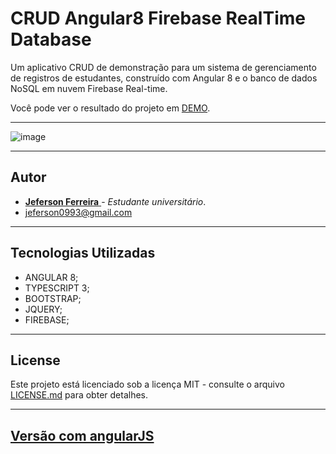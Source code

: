 # CRUD Angular8 Firebase RealTime Database

Um aplicativo CRUD de demonstração para um sistema de gerenciamento de registros de estudantes, construído com Angular 8 e o banco de dados NoSQL em nuvem Firebase Real-time. 

Você pode ver o resultado do projeto em [DEMO](https://jeferson0993.github.io/crud-angular8-firebase/).

---

![image](https://user-images.githubusercontent.com/29678099/71384561-c5297b00-25c0-11ea-8ff1-774e69d45b8a.png)

---
## Autor

* [ **Jeferson Ferreira** ](https://github.com/jeferson0993) - *Estudante universitário*.
* jeferson0993@gmail.com

***

## Tecnologias Utilizadas

* ANGULAR 8;
* TYPESCRIPT 3;
* BOOTSTRAP;
* JQUERY;
* FIREBASE;

---

## License

Este projeto está licenciado sob a licença MIT - consulte o arquivo [LICENSE.md](LICENSE.md) para obter detalhes.

***

## [Versão com angularJS](https://github.com/jeferson0993/jeferson0993-crud-angularjs-firebase)
